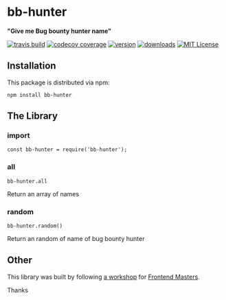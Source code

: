 # bb-hunter

**"Give me Bug bounty hunter name"**

[![travis build](https://img.shields.io/travis/avicoder/bb-hunter.svg?style=flat-square)](https://travis-ci.org/avicoder/bb-hunter)
[![codecov coverage](https://img.shields.io/codecov/c/github/avicoder/bb-hunter.svg?style=flat-square)](https://codecov.io/github/avicoder/bb-hunter)
[![version](https://img.shields.io/npm/v/bb-hunter.svg?style=flat-square)](http://npm.im/bb-hunter)
[![downloads](https://img.shields.io/npm/dm/bb-hunter.svg?style=flat-square)](http://npm-stat.com/charts.html?package=bb-hunter&from=2015-08-01)
[![MIT License](https://img.shields.io/npm/l/retro-game-names.svg?style=flat-square)](http://opensource.org/licenses/MIT)


## Installation

This package is distributed via npm:

```
npm install bb-hunter
```


## The Library

### import

```
const bb-hunter = require('bb-hunter');
```

### all

```
bb-hunter.all
```

Return an array of names



### random

```
bb-hunter.random()
```

Return an random of name of bug bounty hunter

## Other

This library was built by following [a workshop](http://kcd.im/fem-oss) for
[Frontend Masters](https://frontendmasters.com).

Thanks
